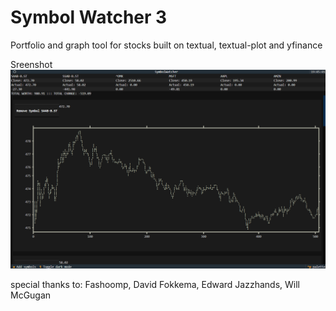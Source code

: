 # Symbol Watcher 3
Portfolio and graph tool for stocks built on textual, textual-plot and yfinance

Sreenshot
![alt text](https://github.com/Vetulus-De-Suecicus/Symbol-Watcher-3/blob/main/Images/Screenshot%202025-05-26%20190513.png)

special thanks to:
Fashoomp, 
David Fokkema, 
Edward Jazzhands, 
Will McGugan

